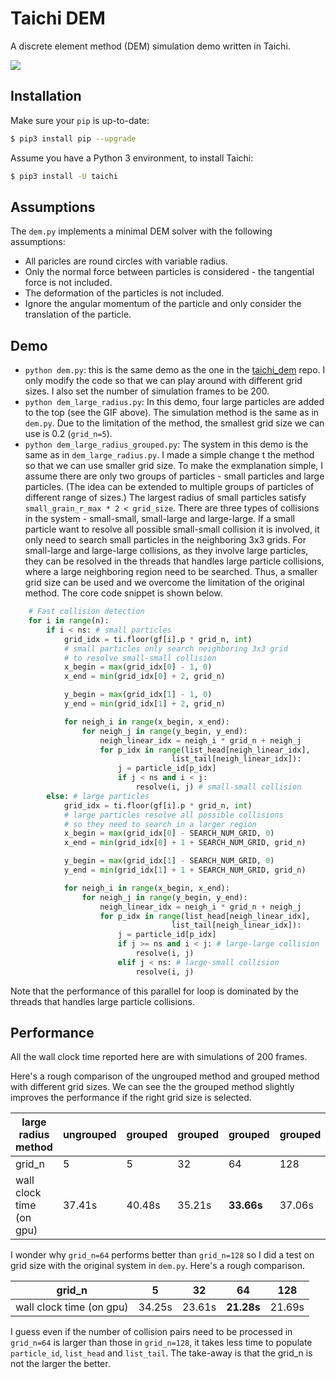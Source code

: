 # Taichi DEM
A discrete element method (DEM) simulation demo written in Taichi.

![](./large_radius.gif)

## Installation
Make sure your `pip` is up-to-date:

```bash
$ pip3 install pip --upgrade
```

Assume you have a Python 3 environment, to install Taichi:

```bash
$ pip3 install -U taichi
```

## Assumptions
The `dem.py` implements a minimal DEM solver with the following assumptions:

- All paricles are round circles with variable radius.
- Only the normal force between particles is considered - the tangential force is not included.
- The deformation of the particles is not included.
- Ignore the angular momentum of the particle and only consider the translation of the particle.

## Demo

- `python dem.py`: this is the same demo as the one in the [taichi_dem](https://github.com/taichi-dev/taichi_dem) repo. I only modify the code so that we can play around with different grid sizes. I also set the number of simulation frames to be 200.
- `python dem_large_radius.py`: In this demo, four large particles are added to the top (see the GIF above). The simulation method is the same as in `dem.py`. Due to the limitation of the method, the smallest grid size we can use is 0.2 (`grid_n=5`). 
- `python dem_large_radius_grouped.py`: The system in this demo is the same as in `dem_large_radius.py`. I made a simple change t the method so that we can use smaller grid size. To make the exmplanation simple, I assume there are only two groups of particles - small particles and large particles. (The idea can be extended to multiple groups of particles of different range of sizes.) The largest radius of small particles satisfy `small_grain_r_max * 2 < grid_size`. There are three types of collisions in the system - small-small, small-large and large-large. If a small particle want to resolve all possible small-small collision it is involved, it only need to search small particles in the neighboring 3x3 grids. For small-large and large-large collisions, as they involve large particles, they can be resolved in the threads that handles large particle collisions, where a large neighboring region need to be searched. Thus, a smaller grid size can be used and we overcome the limitation of the original method. The core code snippet is shown below. 

```python
    # Fast collision detection
    for i in range(n):
        if i < ns: # small particles
            grid_idx = ti.floor(gf[i].p * grid_n, int)
            # small particles only search neighboring 3x3 grid
            # to resolve small-small collision
            x_begin = max(grid_idx[0] - 1, 0)
            x_end = min(grid_idx[0] + 2, grid_n)

            y_begin = max(grid_idx[1] - 1, 0)
            y_end = min(grid_idx[1] + 2, grid_n)

            for neigh_i in range(x_begin, x_end):
                for neigh_j in range(y_begin, y_end):
                    neigh_linear_idx = neigh_i * grid_n + neigh_j
                    for p_idx in range(list_head[neigh_linear_idx],
                                    list_tail[neigh_linear_idx]):
                        j = particle_id[p_idx]
                        if j < ns and i < j:
                            resolve(i, j) # small-small collision
        else: # large particles
            grid_idx = ti.floor(gf[i].p * grid_n, int)
            # large particles resolve all possible collisions 
            # so they need to search in a larger region
            x_begin = max(grid_idx[0] - SEARCH_NUM_GRID, 0)
            x_end = min(grid_idx[0] + 1 + SEARCH_NUM_GRID, grid_n)

            y_begin = max(grid_idx[1] - SEARCH_NUM_GRID, 0)
            y_end = min(grid_idx[1] + 1 + SEARCH_NUM_GRID, grid_n)

            for neigh_i in range(x_begin, x_end):
                for neigh_j in range(y_begin, y_end):
                    neigh_linear_idx = neigh_i * grid_n + neigh_j
                    for p_idx in range(list_head[neigh_linear_idx],
                                    list_tail[neigh_linear_idx]):
                        j = particle_id[p_idx]
                        if j >= ns and i < j: # large-large collision
                            resolve(i, j)
                        elif j < ns: # large-small collision
                            resolve(i, j)
```

Note that the performance of this parallel for loop is dominated by the threads that handles large particle collisions. 

## Performance

All the wall clock time reported here are with simulations of 200 frames. 

Here's a rough comparison of the ungrouped method and grouped method with different grid sizes. We can see the the grouped method slightly improves the performance if the right grid size is selected. 

| large radius method | ungrouped | grouped | grouped | grouped | grouped |
| --- | --- | --- | --- | --- | --- |
| grid_n | 5 | 5 | 32 | 64 | 128 |
| wall clock time (on gpu) | 37.41s | 40.48s | 35.21s | **33.66s** | 37.06s |

I wonder why `grid_n=64` performs better than `grid_n=128` so I did a test on grid size with the original system in `dem.py`. Here's a rough comparison.

| grid_n | 5 | 32 | 64 | 128 |
| --- | --- | --- | --- | --- |
| wall clock time (on gpu) | 34.25s | 23.61s | **21.28s** | 21.69s |

I guess even if the number of collision pairs need to be processed in `grid_n=64` is larger than those in `grid_n=128`, it takes less time to populate `particle_id`, `list_head` and `list_tail`. The take-away is that the grid_n is not the larger the better. 